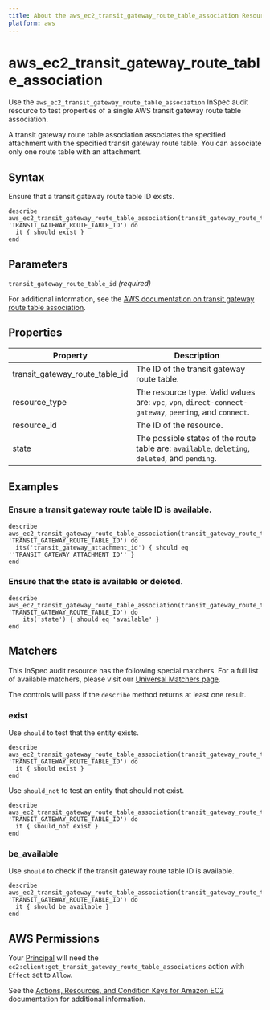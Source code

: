 ```yaml
---
title: About the aws_ec2_transit_gateway_route_table_association Resource
platform: aws
---
```


# aws\_ec2\_transit\_gateway\_route\_table\_association

Use the `aws_ec2_transit_gateway_route_table_association` InSpec audit resource to test properties of a single AWS transit gateway route table association.

A transit gateway route table association associates the specified attachment with the specified transit gateway route table. You can associate only one route table with an attachment.

## Syntax

Ensure that a transit gateway route table ID exists.

    describe aws_ec2_transit_gateway_route_table_association(transit_gateway_route_table_id: 'TRANSIT_GATEWAY_ROUTE_TABLE_ID') do
      it { should exist }
    end

## Parameters

`transit_gateway_route_table_id` _(required)_

For additional information, see the [AWS documentation on transit gateway route table association](https://docs.aws.amazon.com/AWSCloudFormation/latest/UserGuide/aws-resource-ec2-transitgatewayroutetableassociation.html).

## Properties

| Property | Description|
| --- | --- |
| transit_gateway_route_table_id | The ID of the transit gateway route table. |
| resource_type | The resource type. Valid values are: `vpc`, `vpn`, `direct-connect-gateway`, `peering`, and `connect`. |
| resource_id | The ID of the resource. |
| state | The possible states of the route table are: `available`, `deleting`, `deleted`, and `pending`. |

## Examples

### Ensure a transit gateway route table ID is available.

    describe aws_ec2_transit_gateway_route_table_association(transit_gateway_route_table_id: 'TRANSIT_GATEWAY_ROUTE_TABLE_ID') do
      its('transit_gateway_attachment_id') { should eq ''TRANSIT_GATEWAY_ATTACHMENT_ID'' }
    end

### Ensure that the state is available or deleted.

    describe aws_ec2_transit_gateway_route_table_association(transit_gateway_route_table_id: 'TRANSIT_GATEWAY_ROUTE_TABLE_ID') do
        its('state') { should eq 'available' }
    end

## Matchers

This InSpec audit resource has the following special matchers. For a full list of available matchers, please visit our [Universal Matchers page](https://www.inspec.io/docs/reference/matchers/).

The controls will pass if the `describe` method returns at least one result.

### exist

Use `should` to test that the entity exists.

    describe aws_ec2_transit_gateway_route_table_association(transit_gateway_route_table_id: 'TRANSIT_GATEWAY_ROUTE_TABLE_ID') do
      it { should exist }
    end

Use `should_not` to test an entity that should not exist.

    describe aws_ec2_transit_gateway_route_table_association(transit_gateway_route_table_id: 'TRANSIT_GATEWAY_ROUTE_TABLE_ID') do
      it { should_not exist }
    end

### be_available

Use `should` to check if the transit gateway route table ID is available.

    describe aws_ec2_transit_gateway_route_table_association(transit_gateway_route_table_id: 'TRANSIT_GATEWAY_ROUTE_TABLE_ID') do
      it { should be_available }
    end

## AWS Permissions

Your [Principal](https://docs.aws.amazon.com/IAM/latest/UserGuide/intro-structure.html#intro-structure-principal) will need the `ec2:client:get_transit_gateway_route_table_associations` action with `Effect` set to `Allow`.

See the [Actions, Resources, and Condition Keys for Amazon EC2](https://docs.aws.amazon.com/IAM/latest/UserGuide/list_amazonec2.html) documentation for additional information.
